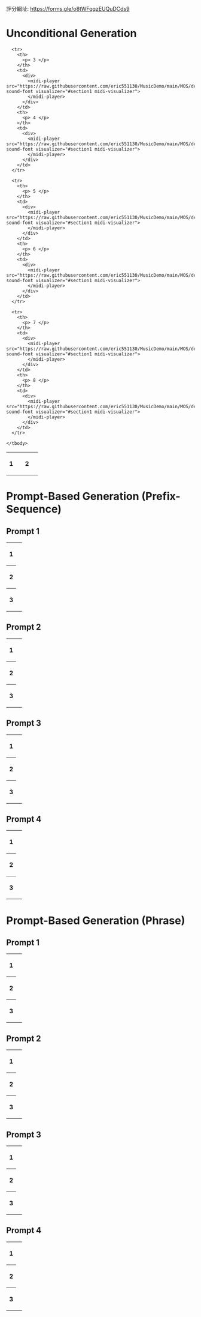 <p>
  評分網址: <a href="https://forms.gle/o8tWFqqzEUQuDCds9">https://forms.gle/o8tWFqqzEUQuDCds9</a>
</p>

<h1> Unconditional Generation </h1>
<section id="section1">
  <table>
    <tbody>
      <tr>
        <th>
          <p> 1 </p>
        </th>
        <td>
          <div>
            <midi-player src="https://raw.githubusercontent.com/eric551130/MusicDemo/main/MOS/demo_music/unconditional_generation/1.mid" sound-font visualizer="#section1 midi-visualizer">
            </midi-player>
          </div>
        </td>
        <th>
          <p> 2 </p>
        </th>
        <td>
          <div>
            <midi-player src="https://raw.githubusercontent.com/eric551130/MusicDemo/main/MOS/demo_music/unconditional_generation/2.mid" sound-font visualizer="#section1 midi-visualizer">
            </midi-player>
          </div>
        </td>
      </tr>

      <tr>
        <th>
          <p> 3 </p>
        </th>
        <td>
          <div>
            <midi-player src="https://raw.githubusercontent.com/eric551130/MusicDemo/main/MOS/demo_music/unconditional_generation/3.mid" sound-font visualizer="#section1 midi-visualizer">
            </midi-player>
          </div>
        </td>
        <th>
          <p> 4 </p>
        </th>
        <td>
          <div>
            <midi-player src="https://raw.githubusercontent.com/eric551130/MusicDemo/main/MOS/demo_music/unconditional_generation/4.mid" sound-font visualizer="#section1 midi-visualizer">
            </midi-player>
          </div>
        </td>
      </tr>
      
      <tr>
        <th>
          <p> 5 </p>
        </th>
        <td>
          <div>
            <midi-player src="https://raw.githubusercontent.com/eric551130/MusicDemo/main/MOS/demo_music/unconditional_generation/5.mid" sound-font visualizer="#section1 midi-visualizer">
            </midi-player>
          </div>
        </td>
        <th>
          <p> 6 </p>
        </th>
        <td>
          <div>
            <midi-player src="https://raw.githubusercontent.com/eric551130/MusicDemo/main/MOS/demo_music/unconditional_generation/6.mid" sound-font visualizer="#section1 midi-visualizer">
            </midi-player>
          </div>
        </td>
      </tr>      

      <tr>
        <th>
          <p> 7 </p>
        </th>
        <td>
          <div>
            <midi-player src="https://raw.githubusercontent.com/eric551130/MusicDemo/main/MOS/demo_music/unconditional_generation/7.mid" sound-font visualizer="#section1 midi-visualizer">
            </midi-player>
          </div>
        </td>
        <th>
          <p> 8 </p>
        </th>
        <td>
          <div>
            <midi-player src="https://raw.githubusercontent.com/eric551130/MusicDemo/main/MOS/demo_music/unconditional_generation/8.mid" sound-font visualizer="#section1 midi-visualizer">
            </midi-player>
          </div>
        </td>
      </tr>      

    </tbody>
  </table>
  <!-- <midi-visualizer type="piano-roll"></midi-visualizer> -->
</section>

<h1> Prompt-Based Generation (Prefix-Sequence) </h1>
<section id="PB-section1">
  <h2>Prompt 1</h2>
  <table>
    <tbody>
      <tr>
        <th>
          <p> 1 </p>
        </th>
        <td>
          <div>
            <midi-player src="https://raw.githubusercontent.com/eric551130/MusicDemo/main/MIDI_1111/expert_009.mid" sound-font visualizer="#section2 midi-visualizer">
            </midi-player>
          </div>
        </td>
      </tr>      
      <tr>
        <th>
          <p> 2 </p>
        </th>
        <td>
          <div>
            <midi-player src="https://raw.githubusercontent.com/eric551130/MusicDemo/main/MIDI_1111/expert_009.mid" sound-font visualizer="#section2 midi-visualizer">
            </midi-player>
          </div>
        </td>
      </tr>
      <tr>
        <th>
          <p> 3 </p>
        </th>
        <td>
          <div>
            <midi-player src="https://raw.githubusercontent.com/eric551130/MusicDemo/main/MIDI_1111/expert_009.mid" sound-font visualizer="#section2 midi-visualizer">
            </midi-player>
          </div>
        </td>
      </tr>
    </tbody>
  </table>
</section>

<section id="PB-section2">
  <h2>Prompt 2</h2>
  <table>
    <tbody>
      <tr>
        <th>
          <p> 1 </p>
        </th>
        <td>
          <div>
            <midi-player src="https://raw.githubusercontent.com/eric551130/MusicDemo/main/MIDI_1111/expert_009.mid" sound-font visualizer="#section2 midi-visualizer">
            </midi-player>
          </div>
        </td>
      </tr>      
      <tr>
        <th>
          <p> 2 </p>
        </th>
        <td>
          <div>
            <midi-player src="https://raw.githubusercontent.com/eric551130/MusicDemo/main/MIDI_1111/expert_009.mid" sound-font visualizer="#section2 midi-visualizer">
            </midi-player>
          </div>
        </td>
      </tr>
      <tr>
        <th>
          <p> 3 </p>
        </th>
        <td>
          <div>
            <midi-player src="https://raw.githubusercontent.com/eric551130/MusicDemo/main/MIDI_1111/expert_009.mid" sound-font visualizer="#section2 midi-visualizer">
            </midi-player>
          </div>
        </td>
      </tr>
    </tbody>
  </table>
</section>

<section id="PB-section3">
  <h2>Prompt 3</h2>
  <table>
    <tbody>
      <tr>
        <th>
          <p> 1 </p>
        </th>
        <td>
          <div>
            <midi-player src="https://raw.githubusercontent.com/eric551130/MusicDemo/main/MIDI_1111/expert_009.mid" sound-font visualizer="#section2 midi-visualizer">
            </midi-player>
          </div>
        </td>
      </tr>      
      <tr>
        <th>
          <p> 2 </p>
        </th>
        <td>
          <div>
            <midi-player src="https://raw.githubusercontent.com/eric551130/MusicDemo/main/MIDI_1111/expert_009.mid" sound-font visualizer="#section2 midi-visualizer">
            </midi-player>
          </div>
        </td>
      </tr>
      <tr>
        <th>
          <p> 3 </p>
        </th>
        <td>
          <div>
            <midi-player src="https://raw.githubusercontent.com/eric551130/MusicDemo/main/MIDI_1111/expert_009.mid" sound-font visualizer="#section2 midi-visualizer">
            </midi-player>
          </div>
        </td>
      </tr>
    </tbody>
  </table>
</section>

<section id="PB-section4">
  <h2>Prompt 4</h2>
  <table>
    <tbody>
      <tr>
        <th>
          <p> 1 </p>
        </th>
        <td>
          <div>
            <midi-player src="https://raw.githubusercontent.com/eric551130/MusicDemo/main/MIDI_1111/expert_009.mid" sound-font visualizer="#section2 midi-visualizer">
            </midi-player>
          </div>
        </td>
      </tr>      
      <tr>
        <th>
          <p> 2 </p>
        </th>
        <td>
          <div>
            <midi-player src="https://raw.githubusercontent.com/eric551130/MusicDemo/main/MIDI_1111/expert_009.mid" sound-font visualizer="#section2 midi-visualizer">
            </midi-player>
          </div>
        </td>
      </tr>
      <tr>
        <th>
          <p> 3 </p>
        </th>
        <td>
          <div>
            <midi-player src="https://raw.githubusercontent.com/eric551130/MusicDemo/main/MIDI_1111/expert_009.mid" sound-font visualizer="#section2 midi-visualizer">
            </midi-player>
          </div>
        </td>
      </tr>
    </tbody>
  </table>
</section>


<h1> Prompt-Based Generation (Phrase) </h1>
<section id="Phrase-section1">
  <h2>Prompt 1</h2>
  <table>
    <tbody>
      <tr>
        <th>
          <p> 1 </p>
        </th>
        <td>
          <div>
            <midi-player src="https://raw.githubusercontent.com/eric551130/MusicDemo/main/MIDI_1111/expert_009.mid" sound-font visualizer="#section2 midi-visualizer">
            </midi-player>
          </div>
        </td>
      </tr>      
      <tr>
        <th>
          <p> 2 </p>
        </th>
        <td>
          <div>
            <midi-player src="https://raw.githubusercontent.com/eric551130/MusicDemo/main/MIDI_1111/expert_009.mid" sound-font visualizer="#section2 midi-visualizer">
            </midi-player>
          </div>
        </td>
      </tr>
      <tr>
        <th>
          <p> 3 </p>
        </th>
        <td>
          <div>
            <midi-player src="https://raw.githubusercontent.com/eric551130/MusicDemo/main/MIDI_1111/expert_009.mid" sound-font visualizer="#section2 midi-visualizer">
            </midi-player>
          </div>
        </td>
      </tr>
    </tbody>
  </table>
</section>

<section id="Phrase-section2">
  <h2>Prompt 2</h2>
  <table>
    <tbody>
      <tr>
        <th>
          <p> 1 </p>
        </th>
        <td>
          <div>
            <midi-player src="https://raw.githubusercontent.com/eric551130/MusicDemo/main/MIDI_1111/expert_009.mid" sound-font visualizer="#section2 midi-visualizer">
            </midi-player>
          </div>
        </td>
      </tr>      
      <tr>
        <th>
          <p> 2 </p>
        </th>
        <td>
          <div>
            <midi-player src="https://raw.githubusercontent.com/eric551130/MusicDemo/main/MIDI_1111/expert_009.mid" sound-font visualizer="#section2 midi-visualizer">
            </midi-player>
          </div>
        </td>
      </tr>
      <tr>
        <th>
          <p> 3 </p>
        </th>
        <td>
          <div>
            <midi-player src="https://raw.githubusercontent.com/eric551130/MusicDemo/main/MIDI_1111/expert_009.mid" sound-font visualizer="#section2 midi-visualizer">
            </midi-player>
          </div>
        </td>
      </tr>
    </tbody>
  </table>
</section>

<section id="Phrase-section3">
  <h2>Prompt 3</h2>
  <table>
    <tbody>
      <tr>
        <th>
          <p> 1 </p>
        </th>
        <td>
          <div>
            <midi-player src="https://raw.githubusercontent.com/eric551130/MusicDemo/main/MIDI_1111/expert_009.mid" sound-font visualizer="#section2 midi-visualizer">
            </midi-player>
          </div>
        </td>
      </tr>      
      <tr>
        <th>
          <p> 2 </p>
        </th>
        <td>
          <div>
            <midi-player src="https://raw.githubusercontent.com/eric551130/MusicDemo/main/MIDI_1111/expert_009.mid" sound-font visualizer="#section2 midi-visualizer">
            </midi-player>
          </div>
        </td>
      </tr>
      <tr>
        <th>
          <p> 3 </p>
        </th>
        <td>
          <div>
            <midi-player src="https://raw.githubusercontent.com/eric551130/MusicDemo/main/MIDI_1111/expert_009.mid" sound-font visualizer="#section2 midi-visualizer">
            </midi-player>
          </div>
        </td>
      </tr>
    </tbody>
  </table>
</section>

<section id="Phrase-section4">
  <h2>Prompt 4</h2>
  <table>
    <tbody>
      <tr>
        <th>
          <p> 1 </p>
        </th>
        <td>
          <div>
            <midi-player src="https://raw.githubusercontent.com/eric551130/MusicDemo/main/MIDI_1111/expert_009.mid" sound-font visualizer="#section2 midi-visualizer">
            </midi-player>
          </div>
        </td>
      </tr>      
      <tr>
        <th>
          <p> 2 </p>
        </th>
        <td>
          <div>
            <midi-player src="https://raw.githubusercontent.com/eric551130/MusicDemo/main/MIDI_1111/expert_009.mid" sound-font visualizer="#section2 midi-visualizer">
            </midi-player>
          </div>
        </td>
      </tr>
      <tr>
        <th>
          <p> 3 </p>
        </th>
        <td>
          <div>
            <midi-player src="https://raw.githubusercontent.com/eric551130/MusicDemo/main/MIDI_1111/expert_009.mid" sound-font visualizer="#section2 midi-visualizer">
            </midi-player>
          </div>
        </td>
      </tr>
    </tbody>
  </table>
</section>

<!--
  Script
-->
<script src="https://cdn.jsdelivr.net/combine/npm/tone@14.7.58,npm/@magenta/music@1.23.1/es6/core.js,npm/focus-visible@5,npm/html-midi-player@1.4.0"></script>
<script id="MathJax-script" async src="https://cdn.jsdelivr.net/npm/mathjax@3/es5/tex-mml-chtml.js"></script><script type="text/x-mathjax-config"></script>